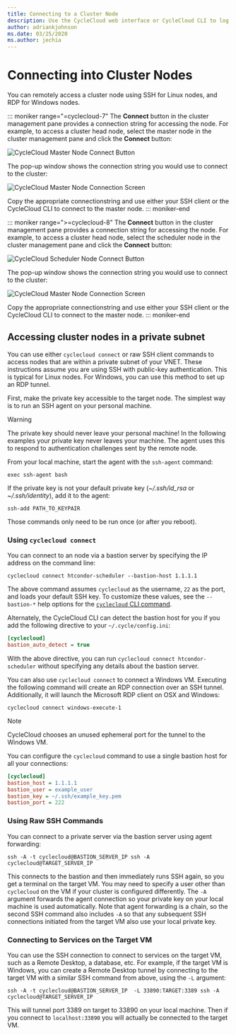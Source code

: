 ```yaml
---
title: Connecting to a Cluster Node
description: Use the CycleCloud web interface or CycleCloud CLI to log into a cluster node
author: adriankjohnson
ms.date: 03/25/2020
ms.author: jechia
---
```


# Connecting into Cluster Nodes

You can remotely access a cluster node using SSH for Linux nodes, and RDP for Windows nodes. 

::: moniker range="=cyclecloud-7"
The **Connect** button in the cluster management pane provides a connection string for accessing the node.  For example, to access a cluster head node, select the master node in the cluster management pane and click the **Connect** button:

![CycleCloud Master Node Connect Button](~/images_7x/cluster-connect-button.png)

The pop-up window shows the connection string you would use to connect to the cluster:

![CycleCloud Master Node Connection Screen](~/images_7x/connect-to-master-node.png)

Copy the appropriate connectionstring and use either your SSH client or the CycleCloud CLI to connect to the master node. 
::: moniker-end

::: moniker range=">=cyclecloud-8"
The **Connect** button in the cluster management pane provides a connection string for accessing the node.  For example, to access a cluster head node, select the scheduler node in the cluster management pane and click the **Connect** button:

![CycleCloud Scheduler Node Connect Button](~/images_8x/cluster-connect-button.png) 

The pop-up window shows the connection string you would use to connect to the cluster:

![CycleCloud Master Node Connection Screen](~/images_8x/connect-to-scheduler-node.png)

Copy the appropriate connectionstring and use either your SSH client or the CycleCloud CLI to connect to the master node. 
::: moniker-end


## Accessing cluster nodes in a private subnet

You can use either `cyclecloud connect` or raw SSH client commands to access nodes that are within a private subnet of your VNET. These instructions assume you are using SSH with public-key authentication. This is typical for Linux nodes. For Windows, you can use this method to set up an RDP tunnel.

First, make the private key accessible to the target node. The simplest way is to run an SSH agent on your personal machine.

> [!WARNING] 
> The private key should never leave your personal machine! In the
> following examples your private key never leaves your machine. The agent uses
> this to respond to authentication challenges sent by the remote node.

From your local machine, start the agent with the `ssh-agent` command:

``` script
exec ssh-agent bash
```

If the private key is not your default private key (*~/.ssh/id_rsa* or _~/.ssh/identity_), add it to the agent:

``` script
ssh-add PATH_TO_KEYPAIR
```

Those commands only need to be run once (or after you reboot).

### Using `cyclecloud connect`

You can connect to an node via a bastion server by specifying the IP address on the command line:

``` CLI
cyclecloud connect htcondor-scheduler --bastion-host 1.1.1.1
```

The above command assumes `cyclecloud` as the username, `22` as the port, and loads your default SSH key. To customize these values, see the `--bastion-*` help options for the [`cyclecloud` CLI command](~/cli.md#cyclecloud-connect).

Alternately, the CycleCloud CLI can detect the bastion host for you if you add the following directive to your `~/.cycle/config.ini`:

``` ini
[cyclecloud]
bastion_auto_detect = true
```

With the above directive, you can run `cyclecloud connect htcondor-scheduler` without specifying any details about the bastion server.

You can also use `cyclecloud connect` to connect a Windows VM. Executing the following command will create an RDP connection over an SSH tunnel. Additionally, it will launch the Microsoft RDP client on OSX and Windows:

``` CLI
cyclecloud connect windows-execute-1
```

> [!NOTE] 
> CycleCloud chooses an unused ephemeral port for the tunnel to the Windows VM.

You can configure the `cyclecloud` command to use a single bastion host for all your connections:

``` ini
[cyclecloud]
bastion_host = 1.1.1.1
bastion_user = example_user
bastion_key = ~/.ssh/example_key.pem
bastion_port = 222
```

### Using Raw SSH Commands

You can connect to a private server via the bastion server using agent forwarding:

``` CLI
ssh -A -t cyclecloud@BASTION_SERVER_IP ssh -A cyclecloud@TARGET_SERVER_IP
```

This connects to the bastion and then immediately runs SSH again, so you get a terminal on the target VM. You may need to specify a user other than
`cyclecloud` on the VM if your cluster is configured differently. The `-A` argument forwards the agent connection so your private key on your local machine is used automatically. Note that agent forwarding is a chain, so the second SSH command also includes `-A` so that any subsequent SSH connections initiated from the target VM also use your local private key.

### Connecting to Services on the Target VM

You can use the SSH connection to connect to services on the target VM, such as a Remote Desktop, a database, etc. For example, if the target VM is Windows, you can create a Remote Desktop tunnel by connecting to the target VM with a similar SSH command from above, using the `-L` argument:


``` CLI
ssh -A -t cyclecloud@BASTION_SERVER_IP  -L 33890:TARGET:3389 ssh -A cyclecloud@TARGET_SERVER_IP
```

This will tunnel port 3389 on target to 33890 on your local machine. Then if you connect to `localhost:33890` you will actually be connected to the target VM.

